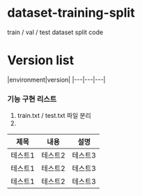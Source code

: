 # dataset-training-split
train / val / test dataset split code

# Version list
|environment|version|
|---|---|---|


### 기능 구현 리스트
1. train.txt / test.txt 파일 분리
2. 
|제목|내용|설명|
|------|---|---|
|테스트1|테스트2|테스트3|
|테스트1|테스트2|테스트3|
|테스트1|테스트2|테스트3|
